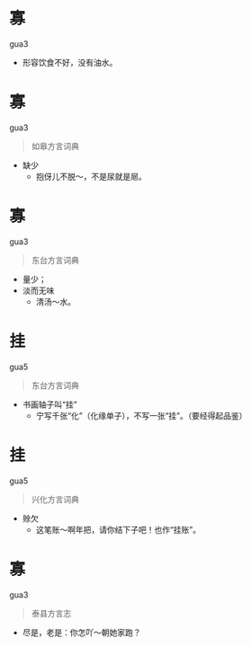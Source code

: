 # 寡
gua3
- 形容饮食不好，没有油水。

# 寡
gua3
> 如皋方言词典
- 缺少
  - 抱伢儿不脱～，不是尿就是㞎。

# 寡
gua3
> 东台方言词典
- 量少；
- 淡而无味
  - 清汤～水。

# 挂
gua5
> 东台方言词典
- 书画轴子叫“挂”
  - 宁写千张“化”（化缘单子），不写一张“挂”。（要经得起品鉴）

# 挂
gua5
> 兴化方言词典
- 赊欠
  - 这笔账～啊年把，请你结下子吧！也作“挂账”。

# 寡
gua3
> 泰县方言志
- 尽是，老是：你怎吖～朝她家跑？
